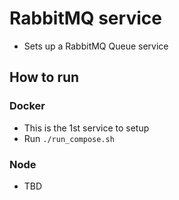 # RabbitMQ service

- Sets up a RabbitMQ Queue service

## How to run
### Docker
- This is the 1st service to setup
- Run `./run_compose.sh`


### Node
- TBD